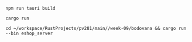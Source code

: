 `npm run tauri build`

`cargo run`

`cd ~/workspace/RustProjects/pv281/main//week-09/bodovana && cargo run --bin eshop_server`
